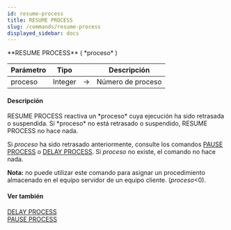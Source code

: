 ```yaml
---
id: resume-process
title: RESUME PROCESS
slug: /commands/resume-process
displayed_sidebar: docs
---
```


<!--REF #_command_.RESUME PROCESS.Syntax-->**RESUME PROCESS** ( *proceso* )<!-- END REF-->
<!--REF #_command_.RESUME PROCESS.Params-->
| Parámetro | Tipo |  | Descripción |
| --- | --- | --- | --- |
| proceso | Integer | &rarr; | Número de proceso |

<!-- END REF-->

#### Descripción 

<!--REF #_command_.RESUME PROCESS.Summary-->RESUME PROCESS reactiva un *proceso* cuya ejecución ha sido retrasada o suspendida.<!-- END REF--> Si *proceso* no está retrasado o suspendido, RESUME PROCESS no hace nada.

Si *proceso* ha sido retrasado anteriormente, consulte los comandos [PAUSE PROCESS](pause-process.md "PAUSE PROCESS") o [DELAY PROCESS](delay-process.md "DELAY PROCESS"). Si *proceso* no existe, el comando no hace nada.

**Nota:** no puede utilizar este comando para asignar un procedimiento almacenado en el equipo servidor de un equipo cliente. (*proceso*<0).

#### Ver también 

[DELAY PROCESS](delay-process.md)  
[PAUSE PROCESS](pause-process.md)  